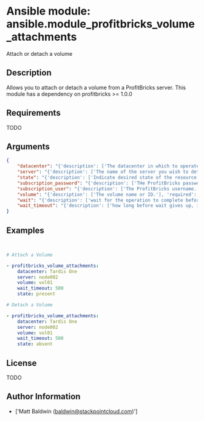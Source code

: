 # Ansible module: ansible.module_profitbricks_volume_attachments


Attach or detach a volume

## Description

Allows you to attach or detach a volume from a ProfitBricks server. This module has a dependency on profitbricks >= 1.0.0

## Requirements

TODO

## Arguments

``` json
{
    "datacenter": "{'description': ['The datacenter in which to operate.'], 'required': True}",
    "server": "{'description': ['The name of the server you wish to detach or attach the volume.'], 'required': True}",
    "state": "{'description': ['Indicate desired state of the resource'], 'required': False, 'default': 'present', 'choices': ['present', 'absent']}",
    "subscription_password": "{'description': ['THe ProfitBricks password. Overrides the PB_PASSWORD environment variable.'], 'required': False}",
    "subscription_user": "{'description': ['The ProfitBricks username. Overrides the PB_SUBSCRIPTION_ID environment variable.'], 'required': False}",
    "volume": "{'description': ['The volume name or ID.'], 'required': True}",
    "wait": "{'description': ['wait for the operation to complete before returning'], 'required': False, 'default': True, 'type': 'bool'}",
    "wait_timeout": "{'description': ['how long before wait gives up, in seconds'], 'default': 600}",
}
```

## Examples


``` yaml


# Attach a Volume

- profitbricks_volume_attachments:
    datacenter: Tardis One
    server: node002
    volume: vol01
    wait_timeout: 500
    state: present

# Detach a Volume

- profitbricks_volume_attachments:
    datacenter: Tardis One
    server: node002
    volume: vol01
    wait_timeout: 500
    state: absent


```

## License

TODO

## Author Information
  - ['Matt Baldwin (baldwin@stackpointcloud.com)']
